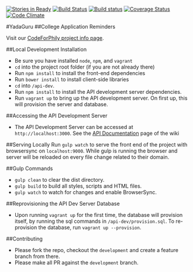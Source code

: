 [![Stories in Ready](https://badge.waffle.io/yadaguru/yadaguru-app.png?label=ready&title=Ready)](https://waffle.io/yadaguru/yadaguru-app)
[![Build Status](https://travis-ci.org/yadaguru/yadaguru-app.svg?branch=master)](https://travis-ci.org/yadaguru/yadaguru-app)
[![Build status](https://ci.appveyor.com/api/projects/status/ab8l04js8huip9ja?svg=true)](https://ci.appveyor.com/project/adobley/yadaguru-app)
[![Coverage Status](https://coveralls.io/repos/yadaguru/yadaguru-app/badge.svg?branch=master&service=github)](https://coveralls.io/github/yadaguru/yadaguru-app?branch=master)
[![Code Climate](https://codeclimate.com/github/yadaguru/yadaguru-app/badges/gpa.svg)](https://codeclimate.com/github/yadaguru/yadaguru-app)

#YadaGuru
##College Application Reminders

Visit our [CodeForPhily project info page](https://codeforphilly.org/projects/college_application_app_for_philly_schools).

##Local Development Installation
 * Be sure you have installed `node`, `npm`, and `vagrant`
 * `cd` into the project root folder (if you are not already there)
 * Run `npm install` to install the front-end dependencies
 * Run `bower install` to install client-side libraries
 * `cd` into `/api-dev`.
 * Run `npm install` to install the API development server dependencies.
 * Run `vagrant up` to bring up the API development server. On first up, this will provision the server and database.
 
##Accessing the API Development Server
 * The API Development Server can be accessed at `http://localhost:3000`. See the [API Documentation](https://github.com/yadaguru/yadaguru-api/wiki/API-Documentation)
 page of the wiki

##Serving Locally
Run `gulp watch` to serve the front end of the project with browsersync on `localhost:9000`. While gulp is running the browser and server will be reloaded on every file change related to their domain.

##Gulp Commands
 * `gulp clean` to clear the dist directory.
 * `gulp build` to build all styles, scripts and HTML files.
 * `gulp watch` to watch for changes and enable BrowserSync.
 
##Reprovisioning the API Dev Server Database
 * Upon running `vagrant up` for the first time, the database will provision itself, by running the sql commands in `/api-dev/provision.sql`. 
 To re-provision the database, run `vagrant up --provision`.
 
##Contributing

 * Please fork the repo, checkout the `development` and create a feature branch from there.
 * Please make all PR against the `development` branch. 
